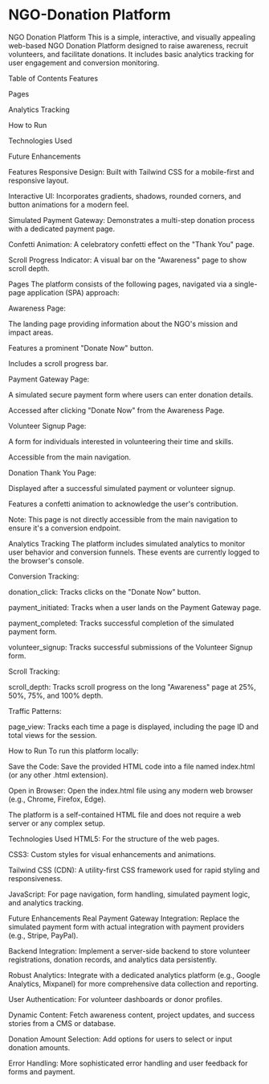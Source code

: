 # NGO-Donation Platform

NGO Donation Platform
This is a simple, interactive, and visually appealing web-based NGO Donation Platform designed to raise awareness, recruit volunteers, and facilitate donations. It includes basic analytics tracking for user engagement and conversion monitoring.

Table of Contents
Features

Pages

Analytics Tracking

How to Run

Technologies Used

Future Enhancements

Features
Responsive Design: Built with Tailwind CSS for a mobile-first and responsive layout.

Interactive UI: Incorporates gradients, shadows, rounded corners, and button animations for a modern feel.

Simulated Payment Gateway: Demonstrates a multi-step donation process with a dedicated payment page.

Confetti Animation: A celebratory confetti effect on the "Thank You" page.

Scroll Progress Indicator: A visual bar on the "Awareness" page to show scroll depth.

Pages
The platform consists of the following pages, navigated via a single-page application (SPA) approach:

Awareness Page:

The landing page providing information about the NGO's mission and impact areas.

Features a prominent "Donate Now" button.

Includes a scroll progress bar.

Payment Gateway Page:

A simulated secure payment form where users can enter donation details.

Accessed after clicking "Donate Now" from the Awareness Page.

Volunteer Signup Page:

A form for individuals interested in volunteering their time and skills.

Accessible from the main navigation.

Donation Thank You Page:

Displayed after a successful simulated payment or volunteer signup.

Features a confetti animation to acknowledge the user's contribution.

Note: This page is not directly accessible from the main navigation to ensure it's a conversion endpoint.

Analytics Tracking
The platform includes simulated analytics to monitor user behavior and conversion funnels. These events are currently logged to the browser's console.

Conversion Tracking:

donation_click: Tracks clicks on the "Donate Now" button.

payment_initiated: Tracks when a user lands on the Payment Gateway page.

payment_completed: Tracks successful completion of the simulated payment form.

volunteer_signup: Tracks successful submissions of the Volunteer Signup form.

Scroll Tracking:

scroll_depth: Tracks scroll progress on the long "Awareness" page at 25%, 50%, 75%, and 100% depth.

Traffic Patterns:

page_view: Tracks each time a page is displayed, including the page ID and total views for the session.

How to Run
To run this platform locally:

Save the Code: Save the provided HTML code into a file named index.html (or any other .html extension).

Open in Browser: Open the index.html file using any modern web browser (e.g., Chrome, Firefox, Edge).

The platform is a self-contained HTML file and does not require a web server or any complex setup.

Technologies Used
HTML5: For the structure of the web pages.

CSS3: Custom styles for visual enhancements and animations.

Tailwind CSS (CDN): A utility-first CSS framework used for rapid styling and responsiveness.

JavaScript: For page navigation, form handling, simulated payment logic, and analytics tracking.

Future Enhancements
Real Payment Gateway Integration: Replace the simulated payment form with actual integration with payment providers (e.g., Stripe, PayPal).

Backend Integration: Implement a server-side backend to store volunteer registrations, donation records, and analytics data persistently.

Robust Analytics: Integrate with a dedicated analytics platform (e.g., Google Analytics, Mixpanel) for more comprehensive data collection and reporting.

User Authentication: For volunteer dashboards or donor profiles.

Dynamic Content: Fetch awareness content, project updates, and success stories from a CMS or database.

Donation Amount Selection: Add options for users to select or input donation amounts.

Error Handling: More sophisticated error handling and user feedback for forms and payment.
